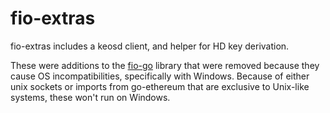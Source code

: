 # fio-extras

fio-extras includes a keosd client, and helper for HD key derivation.

These were additions to the [fio-go](https://github.com/fioprotocol/fio-go) library that were removed because they
cause OS incompatibilities, specifically with Windows. Because of either unix sockets or imports from
go-ethereum that are exclusive to Unix-like systems, these won't run on Windows.

